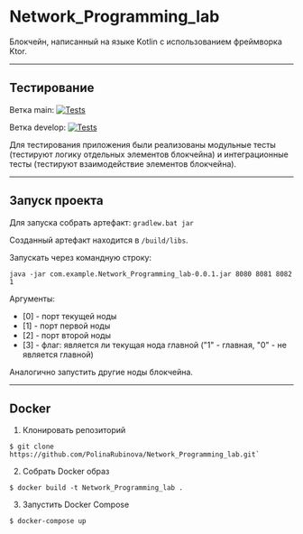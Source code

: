# Network_Programming_lab
Блокчейн, написанный на языке Kotlin с использованием фреймворка Ktor.

---

## Тестирование
Ветка main: [![Tests](https://github.com/PolinaRubinova/Network_Programming_lab/actions/workflows/gradle-tests.yml/badge.svg?branch=main)](https://github.com/PolinaRubinova/Network_Programming_lab/actions/workflows/gradle-tests.yml)

Ветка develop: [![Tests](https://github.com/PolinaRubinova/Network_Programming_lab/actions/workflows/gradle-tests.yml/badge.svg?branch=dev)](https://github.com/PolinaRubinova/Network_Programming_lab/actions/workflows/gradle-tests.yml)

Для тестирования приложения были реализованы модульные тесты (тестируют логику отдельных элементов блокчейна) и интеграционные тесты (тестируют взаимодействие элементов блокчейна).

---

## Запуск проекта
Для запуска собрать артефакт: `gradlew.bat jar`

Созданный артефакт находится в `/build/libs`.

Запускать через командную строку:
``` console
java -jar com.example.Network_Programming_lab-0.0.1.jar 8080 8081 8082 1
```
Аргументы:
* [0] - порт текущей ноды
* [1] - порт первой ноды
* [2] - порт второй ноды
* [3] - флаг: является ли текущая нода главной ("1" - главная, "0" - не является главной)

Аналогично запустить другие ноды блокчейна.

---

## Docker
1. Клонировать репозиторий
``` console
$ git clone https://github.com/PolinaRubinova/Network_Programming_lab.git`
```

2. Собрать Docker образ
```console
$ docker build -t Network_Programming_lab .
```

3. Запустить Docker Compose
```console
$ docker-compose up
```